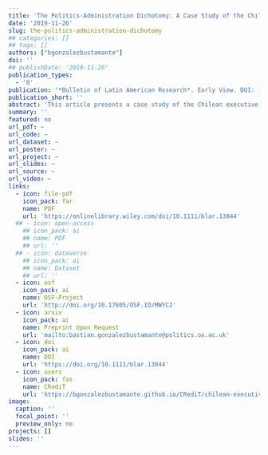 ```yaml
---
title: 'The Politics‐Administration Dichotomy: A Case Study of the Chilean Executive during the Democratic Post‐Transition'
date: '2019-11-26'
slug: the-politics-administration-dichotomy
## categories: []
## tags: []
authors: ["bgonzalezbustamante"]
doi: ''
## publishDate: '2019-11-26'
publication_types:
  - '0'
publication: '*Bulletin of Latin American Research*. Early View. DOI: 10.17605/OSF.IO/WBF6M'
publication_short: ''
abstract: 'This article presents a case study of the Chilean executive, focusing on the civil service in the period after the Pinochet dictatorship and the transition of the country to democracy. It provides synchronic and diachronic analysis of the organisation of the executive, public employment and the civil service. Both the qualitative description and statistical evidence reveal the establishment of a flexible regime of public employment with low levels of stability in senior public management positions.'
summary: ''
featured: no
url_pdf: ~
url_code: ~
url_dataset: ~
url_poster: ~
url_project: ~
url_slides: ~
url_source: ~
url_video: ~
links:
  - icon: file-pdf
    icon_pack: far
    name: PDF
    url: 'https://onlinelibrary.wiley.com/doi/10.1111/blar.13044'
  ## - icon: open-access 
    ## icon_pack: ai
    ## name: PDF
    ## url: ''
  ## - icon: dataverse
    ## icon_pack: ai
    ## name: Dataset
    ## url: ''
  - icon: osf
    icon_pack: ai
    name: OSF-Project
    url: 'http://doi.org/10.17605/OSF.IO/MWYC2'
  - icon: arxiv
    icon_pack: ai
    name: Preprint Upon Request
    url: 'mailto:bastian.gonzalezbustamante@politics.ox.ac.uk'
  - icon: doi
    icon_pack: ai
    name: DOI
    url: 'https://doi.org/10.1111/blar.13044'
  - icon: users
    icon_pack: fas
    name: CRediT
    url: 'https://bgonzalezbustamante.github.io/CRediT/chilean-executive-post-transition.html'
image:
  caption: ''
  focal_point: ''
  preview_only: no
projects: []
slides: ''
---
```

